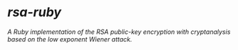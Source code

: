 # _rsa-ruby_

_A Ruby implementation of the  RSA public-key encryption with cryptanalysis based on the low exponent Wiener attack._

